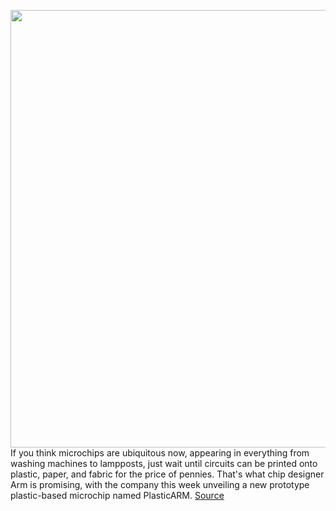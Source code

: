 <img src='https://cdn.vox-cdn.com/thumbor/i6teC-Q2p5UhhvjaDcPuTPAep68=/0x0:2000x1500/1200x800/filters:focal(840x590:1160x910)/cdn.vox-cdn.com/uploads/chorus_image/image/69621311/pragmatic_arm_plasticarm_plastic_chip_flexible.0.jpg' width='700px' /><br/>
If you think microchips are ubiquitous now, appearing in everything from washing machines to lampposts, just wait until circuits can be printed onto plastic, paper, and fabric for the price of pennies. That's what chip designer Arm is promising, with the company this week unveiling a new prototype plastic-based microchip named PlasticARM.
<a href='https://www.theverge.com/2021/7/23/22590001/arm-plasticarm-cheap-flexible-plastic-microchip-internet-of-everything'> Source <a/>